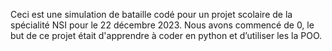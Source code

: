 Ceci est une simulation de bataille codé pour un projet scolaire de la spécialité NSI pour le 22 décembre 2023. Nous avons commencé de 0, le but de ce projet était d'apprendre à coder en python et d’utiliser les la POO.
